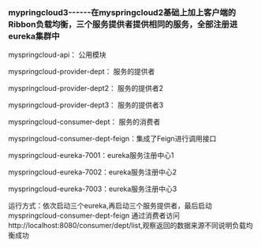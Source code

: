
### mypringcloud3------在myspringcloud2基础上加上客户端的Ribbon负载均衡，三个服务提供者提供相同的服务，全部注册进eureka集群中


myspringcloud-api： 公用模块

myspringcloud-provider-dept： 服务的提供者

myspringcloud-provider-dept2： 服务的提供者2

myspringcloud-provider-dept3： 服务的提供者3

myspringcloud-consumer-dept： 服务的消费者

myspringcloud-consumer-dept-feign：集成了Feign进行调用接口

myspringcloud-eureka-7001：eureka服务注册中心1

myspringcloud-eureka-7002：eureka服务注册中心2

myspringcloud-eureka-7003：eureka服务注册中心3


运行方式：依次启动三个eureka,再启动三个服务提供者，最后启动myspringcloud-consumer-dept-feign
通过消费者访问http://localhost:8080/consumer/dept/list,观察返回的数据来源不同说明负载均衡成功 

